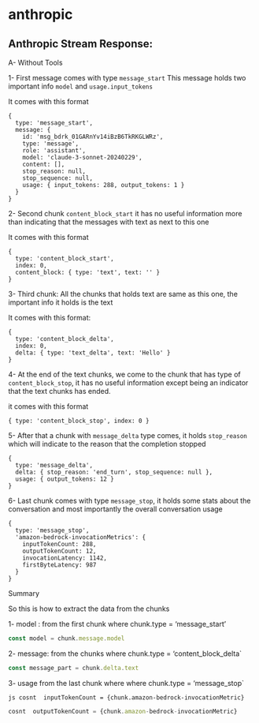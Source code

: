 # anthropic

## Anthropic Stream Response: 

A- Without Tools 

1- First message comes with type `message_start` This message holds two important info `model` and `usage.input_tokens`

It comes with this format 

```
{
  type: 'message_start',
  message: {
    id: 'msg_bdrk_01GARnYv14iBzB6TkRKGLWRz',
    type: 'message',
    role: 'assistant',
    model: 'claude-3-sonnet-20240229',
    content: [],
    stop_reason: null,
    stop_sequence: null,
    usage: { input_tokens: 288, output_tokens: 1 }
  }
}
```


2- Second chunk `content_block_start` it has no useful information more than indicating that the messages with text as next to this one 

It comes with this format 

```
{
  type: 'content_block_start',
  index: 0,
  content_block: { type: 'text', text: '' }
}
```

3- Third chunk: All the chunks that holds text are same as this one, the important info it holds is the text 

It comes with this format:

```
{
  type: 'content_block_delta',
  index: 0,
  delta: { type: 'text_delta', text: 'Hello' }
}
```

4- At the end of the text chunks, we come to the chunk that has type of `content_block_stop`, it has no useful information except being an indicator that the text chunks has ended. 

it comes with this format

```
{ type: 'content_block_stop', index: 0 }
```

5- After that a chunk with `message_delta` type comes, it holds `stop_reason` which will indicate to the reason that the completion stopped 

```
{
  type: 'message_delta',
  delta: { stop_reason: 'end_turn', stop_sequence: null },
  usage: { output_tokens: 12 }
}
```

6- Last chunk comes with type `message_stop`, it holds some stats about the conversation and most importantly the overall conversation usage

```
{
  type: 'message_stop',
  'amazon-bedrock-invocationMetrics': {
    inputTokenCount: 288,
    outputTokenCount: 12,
    invocationLatency: 1142,
    firstByteLatency: 987
  }
}
```


Summary 

So this is how to extract the data from the chunks

1- model : from the first chunk where chunk.type = ‘message_start’
```js 
const model = chunk.message.model
```

2- message: from the chunks where chunk.type = ‘content_block_delta`
```js 
const message_part = chunk.delta.text
```

3- usage from the last chunk where where chunk.type = ‘message_stop` 

 ```
 js cosnt  inputTokenCount = {chunk.amazon-bedrock-invocationMetric}
```

  ```js
  cosnt  outputTokenCount = {chunk.amazon-bedrock-invocationMetric}
```


